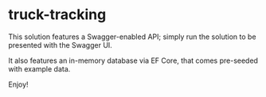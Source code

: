 # truck-tracking

This solution features a Swagger-enabled API; 
simply run the solution to be presented with the Swagger UI.

It also features an in-memory database via EF Core,
that comes pre-seeded with example data.

Enjoy!

